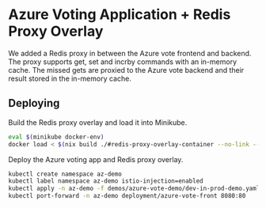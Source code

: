 # Azure Voting Application + Redis Proxy Overlay

We added a Redis proxy in between the Azure vote frontend and backend. The proxy supports get, set and incrby commands with an in-memory cache. The missed gets are proxied to the Azure vote backend and their result stored in the in-memory cache.

## Deploying

Build the Redis proxy overlay and load it into Minikube.

```bash
eval $(minikube docker-env)
docker load < $(nix build ./#redis-proxy-overlay-container --no-link --print-out-paths)
```

Deploy the Azure voting app and Redis proxy overlay.

```bash
kubectl create namespace az-demo
kubectl label namespace az-demo istio-injection=enabled
kubectl apply -n az-demo -f demos/azure-vote-demo/dev-in-prod-demo.yaml
kubectl port-forward -n az-demo deployment/azure-vote-front 8080:80
```
